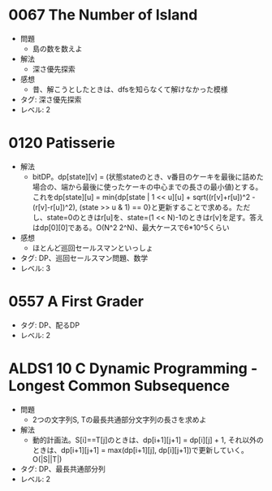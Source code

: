 # 0067 The Number of Island

- 問題
    - 島の数を数えよ
- 解法
    - 深さ優先探索
- 感想
    - 昔、解こうとしたときは、dfsを知らなくて解けなかった模様
- タグ: 深さ優先探索
- レベル: 2

# 0120 Patisserie

- 解法
    - bitDP。dp\[state\]\[v\] = (状態stateのとき、v番目のケーキを最後に詰めた場合の、端から最後に使ったケーキの中心までの長さの最小値)とする。これをdp\[state\]\[u\] = min{dp\[state | 1 << u\]\[u\] + sqrt((r[v]+r[u])^2 - (r[v]-r[u])^2), (state >> u & 1) == 0}と更新することで求める。ただし、state=0のときはr[u]を、state=(1 << N)-1のときはr[v]を足す。答えはdp\[0\]\[0\]である。O(N^2 2^N)、最大ケースで6\*10^5くらい
- 感想
    - ほとんど巡回セールスマンといっしょ
- タグ: DP、巡回セールスマン問題、数学
- レベル: 3

# 0557 A First Grader

- タグ: DP、配るDP
- レベル: 2

# ALDS1 10 C Dynamic Programming - Longest Common Subsequence

- 問題
    - 2つの文字列S, Tの最長共通部分文字列の長さを求めよ
- 解法
    - 動的計画法。S[i]==T[j]のときは、dp\[i+1\]\[j+1\] = dp\[i\]\[j\] + 1, それ以外のときは、dp\[i+1\]\[j+1\] = max(dp\[i+1\]\[j\], dp\[i\]\[j+1\])で更新していく。O(|S||T|)
- タグ: DP、最長共通部分列
- レベル: 2
